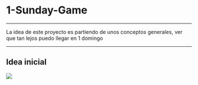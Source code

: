 # 1-Sunday-Game

---

La idea de este proyecto es partiendo de unos conceptos generales, ver que tan lejos puedo llegar en 1 domingo

---

## Idea inicial

![](</Untitled%20(1).png>)
